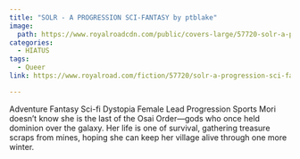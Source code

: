 ```yaml
---
title: "SOLR - A PROGRESSION SCI-FANTASY by ptblake"
image:
  path: https://www.royalroadcdn.com/public/covers-large/57720-solr-a-progression-sci-fantasy.jpg
categories:
  - HIATUS
tags:
  - Queer
link: https://www.royalroad.com/fiction/57720/solr-a-progression-sci-fantasy

---
```

Adventure Fantasy Sci-fi Dystopia Female Lead Progression Sports
Mori doesn’t know she is the last of the Osai Order—gods who once held dominion over the galaxy. Her life is one of survival, gathering treasure scraps from mines, hoping she can keep her village alive through one more winter.  